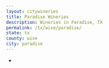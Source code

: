 ```yaml
---
layout: citywineries
title: Paradise Wineries
description: Wineries in Paradise, TX
permalink: /tx/wise/paradise/
state: tx
county: wise
city: paradise
---
```

-
